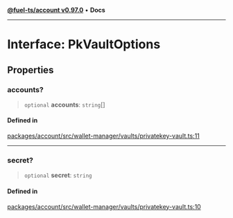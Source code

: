 [**@fuel-ts/account v0.97.0**](../index.md) • **Docs**

***

# Interface: PkVaultOptions

## Properties

### accounts?

> `optional` **accounts**: `string`[]

#### Defined in

[packages/account/src/wallet-manager/vaults/privatekey-vault.ts:11](https://github.com/FuelLabs/fuels-ts/blob/4c225773d9c890e3b3b178fd875342439d5d1ede/packages/account/src/wallet-manager/vaults/privatekey-vault.ts#L11)

***

### secret?

> `optional` **secret**: `string`

#### Defined in

[packages/account/src/wallet-manager/vaults/privatekey-vault.ts:10](https://github.com/FuelLabs/fuels-ts/blob/4c225773d9c890e3b3b178fd875342439d5d1ede/packages/account/src/wallet-manager/vaults/privatekey-vault.ts#L10)
